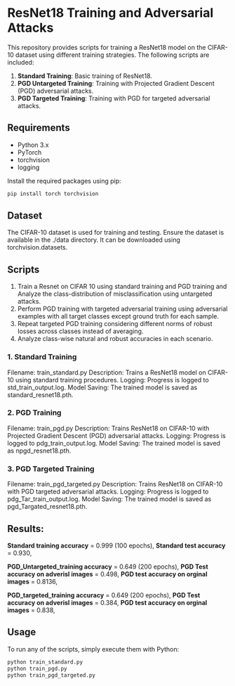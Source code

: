 # ResNet18 Training and Adversarial Attacks

This repository provides scripts for training a ResNet18 model on the CIFAR-10 dataset using different training strategies. The following scripts are included:

1. **Standard Training**: Basic training of ResNet18.
2. **PGD Untargeted Training**: Training with Projected Gradient Descent (PGD) adversarial attacks.
3. **PGD Targeted Training**: Training with PGD for targeted adversarial attacks.

## Requirements

- Python 3.x
- PyTorch
- torchvision
- logging

Install the required packages using pip:

```bash
pip install torch torchvision
```
## Dataset
The CIFAR-10 dataset is used for training and testing. Ensure the dataset is available in the ./data directory. It can be downloaded using torchvision.datasets.

## Scripts

1) Train a Resnet on CIFAR 10 using standard training and PGD training and Analyze the class-distribution of misclassification using untargeted attacks.
2) Perform PGD training with targeted adversarial training using adversarial examples with all target classes except ground truth for each sample.
3) Repeat targeted PGD training considering different norms of robust losses across classes instead of averaging.
4) Analyze class-wise natural and robust accuracies in each scenario.
   
### 1. Standard Training
Filename: train_standard.py
Description: Trains a ResNet18 model on CIFAR-10 using standard training procedures.
Logging: Progress is logged to std_train_output.log.
Model Saving: The trained model is saved as standard_resnet18.pth.
### 2. PGD Training
Filename: train_pgd.py
Description: Trains ResNet18 on CIFAR-10 with Projected Gradient Descent (PGD) adversarial attacks.
Logging: Progress is logged to pdg_train_output.log.
Model Saving: The trained model is saved as npgd_resnet18.pth.
### 3. PGD Targeted Training
Filename: train_pgd_targeted.py
Description: Trains ResNet18 on CIFAR-10 with PGD targeted adversarial attacks.
Logging: Progress is logged to pdg_Tar_train_output.log.
Model Saving: The trained model is saved as pgd_Targated_resnet18.pth.

## Results:
**Standard training accuracy** = 0.999 (100 epochs),
**Standard test accuracy** = 0.930,

**PGD_Untargeted_training accuracy** = 0.649 (200 epochs), 
**PGD Test accuracy on adverisl images** = 0.498, 
**PGD test accuracy on orginal images** = 0.8136, 

**PGD_targeted_training accuracy** = 0.649 (200 epochs), 
**PGD Test accuracy on adverisl images** = 0.384, 
**PGD test accuracy on orginal images** = 0.838, 

## Usage
To run any of the scripts, simply execute them with Python:
```bash
python train_standard.py
python train_pgd.py
python train_pgd_targeted.py
```

